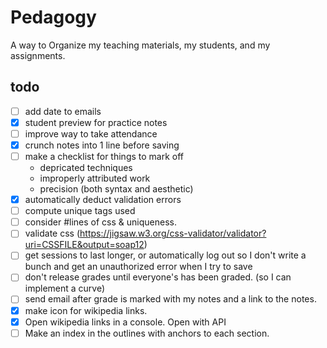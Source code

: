 # Pedagogy
A way to Organize my teaching materials, my students, and my assignments.

## todo
- [ ] add date to emails
- [x] student preview for practice notes
- [ ] improve way to take attendance
- [x] crunch notes into 1 line before saving
- [ ] make a checklist for things to mark off
  - depricated techniques
  - improperly attributed work
  - precision (both syntax and aesthetic)
- [x] automatically deduct validation errors
- [ ] compute unique tags used
- [ ] consider #lines of css & uniqueness.
- [ ] validate css (https://jigsaw.w3.org/css-validator/validator?uri=CSSFILE&output=soap12)
- [ ] get sessions to last longer, or automatically log out so I don't write a bunch and get an unauthorized error when I try to save
- [ ] don't release grades until everyone's has been graded. (so I can implement a curve)
- [ ] send email after grade is marked with my notes and a link to the notes.
- [x] make icon for wikipedia links.
- [x] Open wikipedia links in a console. Open with API
- [ ] Make an index in the outlines with anchors to each section.
